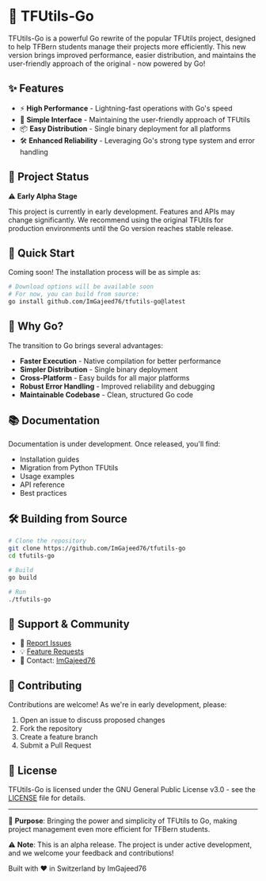 # 🚀 TFUtils-Go

TFUtils-Go is a powerful Go rewrite of the popular TFUtils project, designed to help TFBern students manage their projects more efficiently. This new version brings improved performance, easier distribution, and maintains the user-friendly approach of the original - now powered by Go!

## ✨ Features

- ⚡ **High Performance** - Lightning-fast operations with Go's speed
- 🎯 **Simple Interface** - Maintaining the user-friendly approach of TFUtils
- 📦 **Easy Distribution** - Single binary deployment for all platforms
- 🛠️ **Enhanced Reliability** - Leveraging Go's strong type system and error handling

## 🎯 Project Status

⚠️ **Early Alpha Stage**

This project is currently in early development. Features and APIs may change significantly. We recommend using the original TFUtils for production environments until the Go version reaches stable release.

## 🚀 Quick Start

Coming soon! The installation process will be as simple as:

```bash
# Download options will be available soon
# For now, you can build from source:
go install github.com/ImGajeed76/tfutils-go@latest
```

## 🌟 Why Go?

The transition to Go brings several advantages:

- **Faster Execution** - Native compilation for better performance
- **Simpler Distribution** - Single binary deployment
- **Cross-Platform** - Easy builds for all major platforms
- **Robust Error Handling** - Improved reliability and debugging
- **Maintainable Codebase** - Clean, structured Go code

## 📚 Documentation

Documentation is under development. Once released, you'll find:

- Installation guides
- Migration from Python TFUtils
- Usage examples
- API reference
- Best practices

## 🛠️ Building from Source

```bash
# Clone the repository
git clone https://github.com/ImGajeed76/tfutils-go
cd tfutils-go

# Build
go build

# Run
./tfutils-go
```

## 💬 Support & Community

- 📝 [Report Issues](https://github.com/ImGajeed76/tfutils-go/issues)
- 💡 [Feature Requests](https://github.com/ImGajeed76/tfutils-go/issues)
- 📧 Contact: [ImGajeed76](mailto:github.staging362@passmail.net)

## 🤝 Contributing

Contributions are welcome! As we're in early development, please:

1. Open an issue to discuss proposed changes
2. Fork the repository
3. Create a feature branch
4. Submit a Pull Request

## 📄 License

TFUtils-Go is licensed under the GNU General Public License v3.0 - see the [LICENSE](LICENSE) file for details.

---

🌟 **Purpose**: Bringing the power and simplicity of TFUtils to Go, making project management even more efficient for TFBern students.

⚠️ **Note**: This is an alpha release. The project is under active development, and we welcome your feedback and contributions!



Built with ❤️ in Switzerland by ImGajeed76